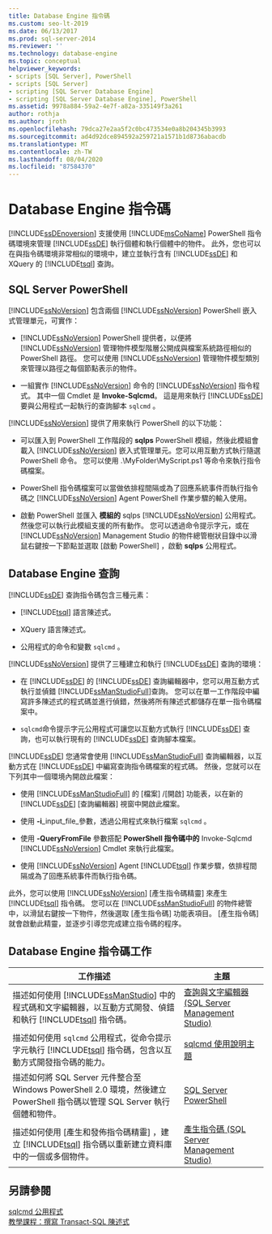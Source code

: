 ```yaml
---
title: Database Engine 指令碼
ms.custom: seo-lt-2019
ms.date: 06/13/2017
ms.prod: sql-server-2014
ms.reviewer: ''
ms.technology: database-engine
ms.topic: conceptual
helpviewer_keywords:
- scripts [SQL Server], PowerShell
- scripts [SQL Server]
- scripting [SQL Server Database Engine]
- scripting [SQL Server Database Engine], PowerShell
ms.assetid: 9978a884-59a2-4e7f-a82a-335149f3a261
author: rothja
ms.author: jroth
ms.openlocfilehash: 79dca27e2aa5f2c0bc473534e0a8b204345b3993
ms.sourcegitcommit: ad4d92dce894592a259721a1571b1d8736abacdb
ms.translationtype: MT
ms.contentlocale: zh-TW
ms.lasthandoff: 08/04/2020
ms.locfileid: "87584370"
---
```

# <a name="database-engine-scripting"></a>Database Engine 指令碼
  [!INCLUDE[ssDEnoversion](../../includes/ssdenoversion-md.md)] 支援使用 [!INCLUDE[msCoName](../../includes/msconame-md.md)] PowerShell 指令碼環境來管理 [!INCLUDE[ssDE](../../includes/ssde-md.md)] 執行個體和執行個體中的物件。 此外，您也可以在與指令碼環境非常相似的環境中，建立並執行含有 [!INCLUDE[ssDE](../../includes/ssde-md.md)] 和 XQuery 的 [!INCLUDE[tsql](../../includes/tsql-md.md)] 查詢。  
  
## <a name="sql-server-powershell"></a>SQL Server PowerShell  
 [!INCLUDE[ssNoVersion](../../includes/ssnoversion-md.md)] 包含兩個 [!INCLUDE[ssNoVersion](../../includes/ssnoversion-md.md)] PowerShell 嵌入式管理單元，可實作：  
  
-   [!INCLUDE[ssNoVersion](../../includes/ssnoversion-md.md)] PowerShell 提供者，以便將 [!INCLUDE[ssNoVersion](../../includes/ssnoversion-md.md)] 管理物件模型階層公開成與檔案系統路徑相似的 PowerShell 路徑。 您可以使用 [!INCLUDE[ssNoVersion](../../includes/ssnoversion-md.md)] 管理物件模型類別來管理以路徑之每個節點表示的物件。  
  
-   一組實作 [!INCLUDE[ssNoVersion](../../includes/ssnoversion-md.md)] 命令的 [!INCLUDE[ssNoVersion](../../includes/ssnoversion-md.md)] 指令程式。 其中一個 Cmdlet 是 **Invoke-Sqlcmd**。 這是用來執行 [!INCLUDE[ssDE](../../includes/ssde-md.md)] 要與公用程式一起執行的查詢腳本 `sqlcmd` 。  
  
 [!INCLUDE[ssNoVersion](../../includes/ssnoversion-md.md)] 提供了用來執行 PowerShell 的以下功能：  
  
-   可以匯入到 PowerShell 工作階段的 **sqlps** PowerShell 模組，然後此模組會載入 [!INCLUDE[ssNoVersion](../../includes/ssnoversion-md.md)] 嵌入式管理單元。您可以用互動方式執行隨選 PowerShell 命令。 您可以使用 .\MyFolder\MyScript.ps1 等命令來執行指令碼檔案。  
  
-   PowerShell 指令碼檔案可以當做依排程間隔或為了回應系統事件而執行指令碼之 [!INCLUDE[ssNoVersion](../../includes/ssnoversion-md.md)] Agent PowerShell 作業步驟的輸入使用。  
  
-   啟動 PowerShell 並匯入 **模組的** sqlps [!INCLUDE[ssNoVersion](../../includes/ssnoversion-md.md)] 公用程式。 然後您可以執行此模組支援的所有動作。 您可以透過命令提示字元，或在 [!INCLUDE[ssNoVersion](../../includes/ssnoversion-md.md)] Management Studio 的物件總管樹狀目錄中以滑鼠右鍵按一下節點並選取 [啟動 PowerShell]  ，啟動 **sqlps** 公用程式。  
  
## <a name="database-engine-queries"></a>Database Engine 查詢  
 [!INCLUDE[ssDE](../../includes/ssde-md.md)] 查詢指令碼包含三種元素：  
  
-   [!INCLUDE[tsql](../../includes/tsql-md.md)] 語言陳述式。  
  
-   XQuery 語言陳述式。  
  
-   公用程式的命令和變數 `sqlcmd` 。  
  
 [!INCLUDE[ssNoVersion](../../includes/ssnoversion-md.md)] 提供了三種建立和執行 [!INCLUDE[ssDE](../../includes/ssde-md.md)] 查詢的環境：  
  
-   在 [!INCLUDE[ssDE](../../includes/ssde-md.md)] 的 [!INCLUDE[ssDE](../../includes/ssde-md.md)] 查詢編輯器中，您可以用互動方式執行並偵錯 [!INCLUDE[ssManStudioFull](../../includes/ssmanstudiofull-md.md)]查詢。 您可以在單一工作階段中編寫許多陳述式的程式碼並進行偵錯，然後將所有陳述式都儲存在單一指令碼檔案中。  
  
-   `sqlcmd`命令提示字元公用程式可讓您以互動方式執行 [!INCLUDE[ssDE](../../includes/ssde-md.md)] 查詢，也可以執行現有的 [!INCLUDE[ssDE](../../includes/ssde-md.md)] 查詢腳本檔案。  
  
 [!INCLUDE[ssDE](../../includes/ssde-md.md)] 您通常會使用 [!INCLUDE[ssManStudioFull](../../includes/ssmanstudiofull-md.md)] 查詢編輯器，以互動方式在 [!INCLUDE[ssDE](../../includes/ssde-md.md)] 中編寫查詢指令碼檔案的程式碼。 然後，您就可以在下列其中一個環境內開啟此檔案：  
  
-   使用 [!INCLUDE[ssManStudioFull](../../includes/ssmanstudiofull-md.md)] 的 [檔案]  /[開啟]  功能表，以在新的 [!INCLUDE[ssDE](../../includes/ssde-md.md)] [查詢編輯器] 視窗中開啟此檔案。  
  
-   使用 **-i**_input_file_參數，透過公用程式來執行檔案 `sqlcmd` 。  
  
-   使用 **-QueryFromFile** 參數搭配 **PowerShell 指令碼中的** Invoke-Sqlcmd [!INCLUDE[ssNoVersion](../../includes/ssnoversion-md.md)] Cmdlet 來執行此檔案。  
  
-   使用 [!INCLUDE[ssNoVersion](../../includes/ssnoversion-md.md)] Agent [!INCLUDE[tsql](../../includes/tsql-md.md)] 作業步驟，依排程間隔或為了回應系統事件而執行指令碼。  
  
 此外，您可以使用 [!INCLUDE[ssNoVersion](../../includes/ssnoversion-md.md)] [產生指令碼精靈] 來產生 [!INCLUDE[tsql](../../includes/tsql-md.md)] 指令碼。 您可以在 [!INCLUDE[ssManStudioFull](../../includes/ssmanstudiofull-md.md)] 的物件總管中，以滑鼠右鍵按一下物件，然後選取 [產生指令碼]  功能表項目。 [產生指令碼]  就會啟動此精靈，並逐步引導您完成建立指令碼的程序。  
  
## <a name="database-engine-scripting-tasks"></a>Database Engine 指令碼工作  
  
|工作描述|主題|  
|----------------------|-----------|  
|描述如何使用 [!INCLUDE[ssManStudio](../../includes/ssmanstudio-md.md)] 中的程式碼和文字編輯器，以互動方式開發、偵錯和執行 [!INCLUDE[tsql](../../includes/tsql-md.md)] 指令碼。|[查詢與文字編輯器 &#40;SQL Server Management Studio&#41;](../scripting/query-and-text-editors-sql-server-management-studio.md)|  
|描述如何使用 `sqlcmd` 公用程式，從命令提示字元執行 [!INCLUDE[tsql](../../includes/tsql-md.md)] 指令碼，包含以互動方式開發指令碼的能力。|[sqlcmd 使用說明主題](../../database-engine/sqlcmd-how-to-topics.md)|  
|描述如何將 SQL Server 元件整合至 Windows PowerShell 2.0 環境，然後建立 PowerShell 指令碼以管理 SQL Server 執行個體和物件。|[SQL Server PowerShell](../../powershell/sql-server-powershell.md)|  
|描述如何使用 [產生和發佈指令碼精靈]  ，建立 [!INCLUDE[tsql](../../includes/tsql-md.md)] 指令碼以重新建立資料庫中的一個或多個物件。|[產生指令碼 &#40;SQL Server Management Studio&#41;](generate-scripts-sql-server-management-studio.md)|  
  
## <a name="see-also"></a>另請參閱  
 [sqlcmd 公用程式](../../tools/sqlcmd-utility.md)   
 [教學課程：撰寫 Transact-SQL 陳述式](../../t-sql/tutorial-writing-transact-sql-statements.md)  
  
  
